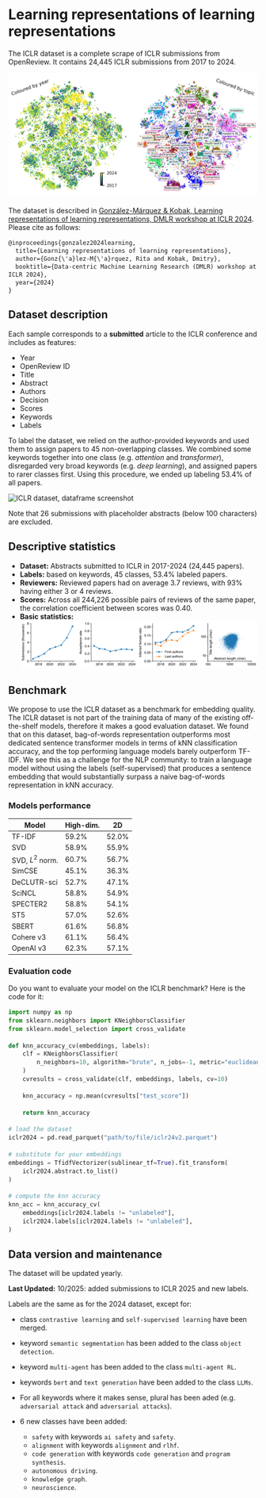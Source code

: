 # Learning representations of learning representations

The ICLR dataset is a complete scrape of ICLR submissions from OpenReview. It contains 24,445 ICLR submissions from 2017 to 2024.

![ICLR dataset, SBERT embedding](/results/figures/embedding.png)

The dataset is described in [González-Márquez & Kobak, Learning representations of learning representations, DMLR workshop at ICLR 2024](https://arxiv.org/abs/2404.08403). Please cite as follows:

```
@inproceedings{gonzalez2024learning,
  title={Learning representations of learning representations},
  author={Gonz{\'a}lez-M{\'a}rquez, Rita and Kobak, Dmitry},
  booktitle={Data-centric Machine Learning Research (DMLR) workshop at ICLR 2024},
  year={2024}
}
```

## Dataset description
Each sample corresponds to a **submitted** article to the ICLR conference and includes as features:
-  Year
-  OpenReview ID
-  Title
-  Abstract
-  Authors
-  Decision
-  Scores
-  Keywords
-  Labels
  
To label the dataset, we relied on the author-provided keywords and used them to assign papers to 45 non-overlapping classes. We combined some keywords together into one class (e.g. *attention* and *transformer*), disregarded very broad keywords (e.g. *deep learning*), and assigned papers to rarer classes first. Using this procedure, we ended up labeling 53.4% of all papers.

![ICLR dataset, dataframe screenshot](https://github.com/berenslab/iclr-dataset/assets/82372364/2fa62933-7a71-4231-b009-31ababd88a50)

Note that 26 submissions with placeholder abstracts (below 100 characters) are excluded.

## Descriptive statistics
- **Dataset:** Abstracts submitted to ICLR in 2017-2024 (24,445 papers).
- **Labels:** based on keywords, 45 classes, 53.4% labeled papers.
- **Reviewers:** Reviewed papers had on average 3.7 reviews, with 93% having either 3 or 4 reviews.
- **Scores:** Across all 244,226 possible pairs of reviews of the same paper, the correlation coefficient between scores was 0.40.
- **Basic statistics:**
![ICLR dataset, summary statistics](/results/figures/summary-stats.png)

## Benchmark
We propose to use the ICLR dataset as a benchmark for embedding quality. The ICLR dataset is not part of the training data of many of the existing off-the-shelf models, therefore it makes a good evaluation dataset. 
We found that on this dataset, bag-of-words representation outperforms most dedicated sentence transformer models in terms of kNN classification accuracy, and the top performing language models barely outperform TF-IDF. We
see this as a challenge for the NLP community: to train a language model without using the labels (self-supervised) that produces a sentence embedding that would substantially surpass a naive bag-of-words representation in kNN accuracy.
### Models performance

| **Model**        | **High-dim.** | **2D** |
|------------------|---------------|--------|
| TF-IDF           | 59.2%         | 52.0%  |
| SVD              | 58.9%         | 55.9%  |
| SVD, $L^2$ norm. | 60.7%         | 56.7%  |
| SimCSE           | 45.1%         | 36.3%  |
| DeCLUTR-sci      | 52.7%         | 47.1%  |
| SciNCL           | 58.8%         | 54.9%  |
| SPECTER2         | 58.8%         | 54.1%  |
| ST5              | 57.0%         | 52.6%  |
| SBERT            | 61.6%         | 56.8%  |
| Cohere v3        | 61.1%         | 56.4%  |
| OpenAI v3        | 62.3%         | 57.1%  |

### Evaluation code
Do you want to evaluate your model on the ICLR benchmark? Here is the code for it:
```python
import numpy as np
from sklearn.neighbors import KNeighborsClassifier
from sklearn.model_selection import cross_validate

def knn_accuracy_cv(embeddings, labels):
    clf = KNeighborsClassifier(
        n_neighbors=10, algorithm="brute", n_jobs=-1, metric="euclidean"
    )
    cvresults = cross_validate(clf, embeddings, labels, cv=10)

    knn_accuracy = np.mean(cvresults["test_score"])

    return knn_accuracy

# load the dataset
iclr2024 = pd.read_parquet("path/to/file/iclr24v2.parquet")

# substitute for your embeddings
embeddings = TfidfVectorizer(sublinear_tf=True).fit_transform(
    iclr2024.abstract.to_list()
)

# compute the knn accuracy
knn_acc = knn_accuracy_cv(
    embeddings[iclr2024.labels != "unlabeled"],
    iclr2024.labels[iclr2024.labels != "unlabeled"],
)
```


## Data version and maintenance
The dataset will be updated yearly.

**Last Updated:** 10/2025: added submissions to ICLR 2025 and new labels.

Labels are the same as for the 2024 dataset, except for:
 
- class `contrastive learning` and `self-supervised learning` have been merged.
 
- keyword `semantic segmentation` has been added to the class `object detection`.
 
- keyword `multi-agent` has been added to the class `multi-agent RL`.
 
- keywords `bert` and `text generation` have been added to the class `LLMs`.
 
- For all keywords where it makes sense, plural has been aded (e.g. `adversarial attack` and `adversarial attacks`).

- 6 new classes have been added:
  - `safety` with keywords `ai safety` and `safety`.
  - `alignment` with keywords `alignment` and `rlhf`.
  - `code generation` with keywords `code generation` and `program synthesis`.
  - `autonomous driving`.
  - `knowledge graph`.
  - `neuroscience`.


